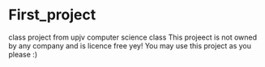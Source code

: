 # First_project
class project from upjv computer science class
This projeect is not owned by any company and is licence free yey!
You may use this project as you please :)
